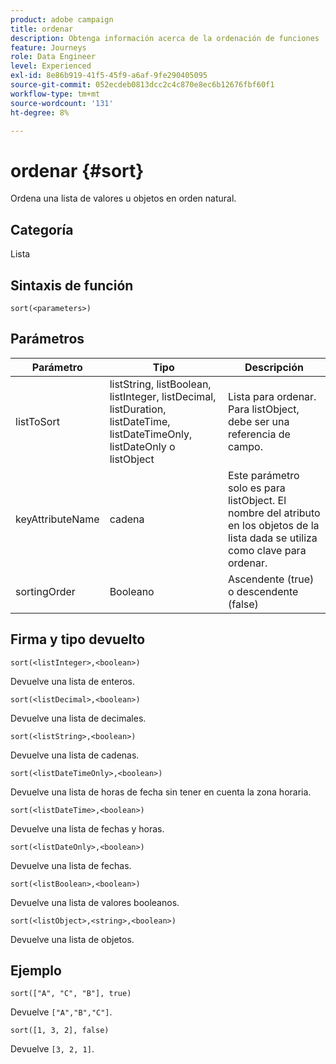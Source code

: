 ```yaml
---
product: adobe campaign
title: ordenar
description: Obtenga información acerca de la ordenación de funciones
feature: Journeys
role: Data Engineer
level: Experienced
exl-id: 8e86b919-41f5-45f9-a6af-9fe290405095
source-git-commit: 052ecdeb0813dcc2c4c870e8ec6b12676fbf60f1
workflow-type: tm+mt
source-wordcount: '131'
ht-degree: 8%

---
```


# ordenar {#sort}

Ordena una lista de valores u objetos en orden natural.

## Categoría

Lista

## Sintaxis de función

`sort(<parameters>)`

## Parámetros

| Parámetro | Tipo | Descripción |
|-----------|------------------|------------------|
| listToSort | listString, listBoolean, listInteger, listDecimal, listDuration, listDateTime, listDateTimeOnly, listDateOnly o listObject | Lista para ordenar. Para listObject, debe ser una referencia de campo. |
| keyAttributeName | cadena | Este parámetro solo es para listObject. El nombre del atributo en los objetos de la lista dada se utiliza como clave para ordenar. |
| sortingOrder | Booleano | Ascendente (true) o descendente (false) |

## Firma y tipo devuelto

`sort(<listInteger>,<boolean>)`

Devuelve una lista de enteros.

`sort(<listDecimal>,<boolean>)`

Devuelve una lista de decimales.

`sort(<listString>,<boolean>)`

Devuelve una lista de cadenas.

`sort(<listDateTimeOnly>,<boolean>)`

Devuelve una lista de horas de fecha sin tener en cuenta la zona horaria.

`sort(<listDateTime>,<boolean>)`

Devuelve una lista de fechas y horas.

`sort(<listDateOnly>,<boolean>)`

Devuelve una lista de fechas.

`sort(<listBoolean>,<boolean>)`

Devuelve una lista de valores booleanos.

`sort(<listObject>,<string>,<boolean>)`

Devuelve una lista de objetos.

## Ejemplo

`sort(["A", "C", "B"], true)`

Devuelve `["A","B","C"]`.

`sort([1, 3, 2], false)`

Devuelve `[3, 2, 1]`.

